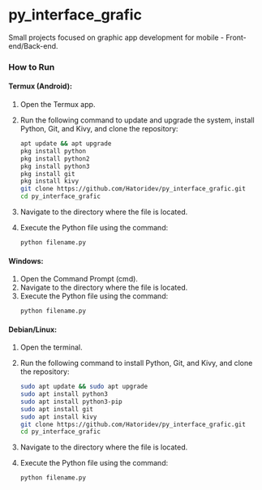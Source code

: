 # py_interface_grafic

Small projects focused on graphic app development for mobile - Front-end/Back-end.

### How to Run

#### Termux (Android):
1. Open the Termux app.
2. Run the following command to update and upgrade the system, install Python, Git, and Kivy, and clone the repository:
   ```bash
   apt update && apt upgrade
   pkg install python
   pkg install python2
   pkg install python3
   pkg install git
   pkg install kivy
   git clone https://github.com/Hatoridev/py_interface_grafic.git
   cd py_interface_grafic
   ```

3. Navigate to the directory where the file is located.
4. Execute the Python file using the command:
   ```bash
   python filename.py
   ```

#### Windows:
1. Open the Command Prompt (cmd).
2. Navigate to the directory where the file is located.
3. Execute the Python file using the command:
   ```bash
   python filename.py
   ```

#### Debian/Linux:
1. Open the terminal.
2. Run the following command to install Python, Git, and Kivy, and clone the repository:
   ```bash
   sudo apt update && sudo apt upgrade
   sudo apt install python3
   sudo apt install python3-pip
   sudo apt install git
   sudo apt install kivy
   git clone https://github.com/Hatoridev/py_interface_grafic.git
   cd py_interface_grafic
   ```

3. Navigate to the directory where the file is located.
4. Execute the Python file using the command:
   ```bash
   python filename.py
   ```

